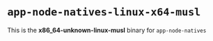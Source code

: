 # `app-node-natives-linux-x64-musl`

This is the **x86_64-unknown-linux-musl** binary for `app-node-natives`
